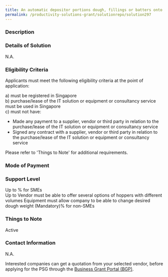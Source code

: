 ```yaml
---
title: An automatic depositor portions dough, fillings or batters onto moving or stationary lines. Portions will be of consistent size no matter who operates the machine. Also known as dough portion divider, the machine is made to suit the soft dough texture.  As a guide, it is recommended for the Dough Filler to allow a divided dough weight of minimum 7gm and a dough dividing capacity with minimum 5 seconds
permalink: /productivity-solutions-grant/solutionrepo/solution297
---
```


### Description



### Details of Solution

N.A.

### Eligibility Criteria

Applicants must meet the following eligibility criteria at the point of application:

a) must be registered in Singapore <br>
b) purchase/lease of the IT solution or equipment or consultancy service must be used in Singapore <br>
c) must not have:
- Made any payment to a supplier, vendor or third party in relation to the purchase/lease of the IT solution or equipment or consultancy service
- Signed any contract with a supplier, vendor or third party in relation to the purchase/lease of the IT solution or equipment or consultancy service

Please refer to 'Things to Note' for additional requirements.

### Mode of Payment


### Support Level
Up to % for SMEs <br>
Up to Vendor must be able to offer several options of hoppers with different volumes
Equipment must allow company to be able to change desired dough weight (Mandatory)% for non-SMEs

### Things to Note
Active

### Contact Information
N.A.

Interested companies can get a quotation from your selected vendor, before applying for the PSG through the <a target='_blank' rel='noopener' href='https://www.businessgrants.gov.sg/'>Business Grant Portal (BGP)</a>.

